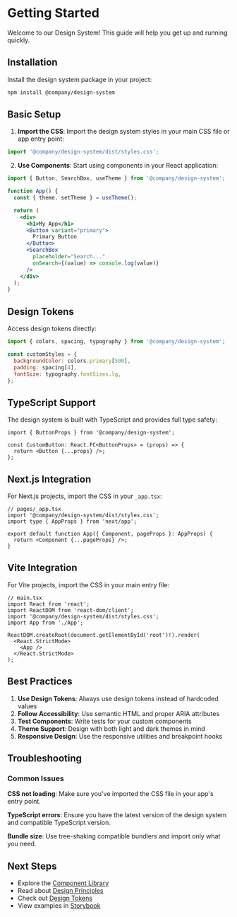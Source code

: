 # Getting Started

Welcome to our Design System! This guide will help you get up and running quickly.

## Installation

Install the design system package in your project:

```bash
npm install @company/design-system
```

## Basic Setup

1. **Import the CSS**: Import the design system styles in your main CSS file or app entry point:

```jsx
import '@company/design-system/dist/styles.css';
```

2. **Use Components**: Start using components in your React application:

```jsx
import { Button, SearchBox, useTheme } from '@company/design-system';

function App() {
  const { theme, setTheme } = useTheme();

  return (
    <div>
      <h1>My App</h1>
      <Button variant="primary">
        Primary Button
      </Button>
      <SearchBox 
        placeholder="Search..."
        onSearch={(value) => console.log(value)}
      />
    </div>
  );
}
```

## Design Tokens

Access design tokens directly:

```jsx
import { colors, spacing, typography } from '@company/design-system';

const customStyles = {
  backgroundColor: colors.primary[500],
  padding: spacing[4],
  fontSize: typography.fontSizes.lg,
};
```

## TypeScript Support

The design system is built with TypeScript and provides full type safety:

```tsx
import { ButtonProps } from '@company/design-system';

const CustomButton: React.FC<ButtonProps> = (props) => {
  return <Button {...props} />;
};
```

## Next.js Integration

For Next.js projects, import the CSS in your `_app.tsx`:

```tsx
// pages/_app.tsx
import '@company/design-system/dist/styles.css';
import type { AppProps } from 'next/app';

export default function App({ Component, pageProps }: AppProps) {
  return <Component {...pageProps} />;
}
```

## Vite Integration

For Vite projects, import the CSS in your main entry file:

```tsx
// main.tsx
import React from 'react';
import ReactDOM from 'react-dom/client';
import '@company/design-system/dist/styles.css';
import App from './App';

ReactDOM.createRoot(document.getElementById('root')!).render(
  <React.StrictMode>
    <App />
  </React.StrictMode>
);
```

## Best Practices

1. **Use Design Tokens**: Always use design tokens instead of hardcoded values
2. **Follow Accessibility**: Use semantic HTML and proper ARIA attributes
3. **Test Components**: Write tests for your custom components
4. **Theme Support**: Design with both light and dark themes in mind
5. **Responsive Design**: Use the responsive utilities and breakpoint hooks

## Troubleshooting

### Common Issues

**CSS not loading**: Make sure you've imported the CSS file in your app's entry point.

**TypeScript errors**: Ensure you have the latest version of the design system and compatible TypeScript version.

**Bundle size**: Use tree-shaking compatible bundlers and import only what you need.

## Next Steps

- Explore the [Component Library](./components/)
- Read about [Design Principles](./design-principles.md)
- Check out [Design Tokens](./design-tokens/)
- View examples in [Storybook](https://your-storybook-url.com) 